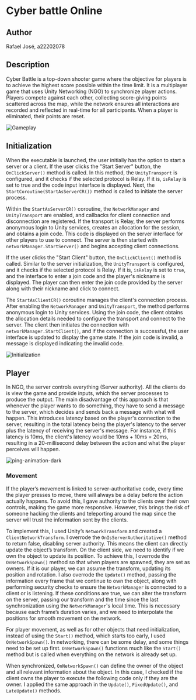 # Cyber battle Online

## Author

Rafael José, a22202078

## Description

Cyber Battle is a top-down shooter game where the objective for players is to achieve the highest score possible within the time limit. It is a multiplayer game that uses Unity Networking (NGO) to synchronize player actions. Players compete against each other, collecting score-giving points scattered across the map, while the network ensures all interactions are recorded and reflected in real-time for all participants. When a player is eliminated, their points are reset.

![Gameplay](./Images/gameplay.png)

## Initialization

When the executable is launched, the user initially has the option to start a server or a client. If the user clicks the "Start Server" button, the ```OnClickServer()``` method is called. In this method, the ```UnityTransport``` is configured, and it checks if the selected protocol is Relay. If it is, ```isRelay``` is set to true and the code input interface is displayed. Next, the ```StartCoroutine(StartAsServerCR())``` method is called to initiate the server process.

Within the ```StartAsServerCR()``` coroutine, the ```NetworkManager``` and ```UnityTransport``` are enabled, and callbacks for client connection and disconnection are registered. If the transport is Relay, the server performs anonymous login to Unity services, creates an allocation for the session, and obtains a join code. This code is displayed on the server interface for other players to use to connect. The server is then started with ```networkManager.StartServer()``` and begins accepting client connections.

If the user clicks the "Start Client" button, the ```OnClickClient()``` method is called. Similar to the server initialization, the ```UnityTransport``` is configured, and it checks if the selected protocol is Relay. If it is, ```isRelay``` is set to ```true```, and the interface to enter a join code and the player's nickname is displayed. The player can then enter the join code provided by the server along with their nickname and click to connect.

The ```StartAsClientCR()``` coroutine manages the client's connection process. After enabling the ```NetworkManager``` and ```UnityTransport```, the method performs anonymous login to Unity services. Using the join code, the client obtains the allocation details needed to configure the transport and connect to the server. The client then initiates the connection with ```networkManager.StartClient()```, and if the connection is successful, the user interface is updated to display the game state. If the join code is invalid, a message is displayed indicating the invalid code.

![Initialization](./Images/initialization.png)

## Player

In NGO, the server controls everything (Server authority). All the clients do is view the game and provide inputs, which the server processes to produce the output.
The main disadvantage of this approach is that whenever the player wants to do something, they have to send a message to the server, which decides and sends back a message with what will happen. This introduces latency based on the player's connection to the server, resulting in the total latency being the player's latency to the server plus the latency of receiving the server's message. For instance, if this latency is 10ms, the client's latency would be 10ms + 10ms = 20ms, resulting in a 20-millisecond delay between the action and what the player perceives will happen.

![ping-animation-dark](https://github.com/ManfelDev/CyberBattleOnline/assets/115217461/ccbb6d8b-2ffd-4544-917c-d79110380fb7)

### Movement

If the player’s movement is linked to server-authoritative code, every time the player presses to move, there will always be a delay before the action actually happens. To avoid this, I gave authority to the clients over their own controls, making the game more responsive. However, this brings the risk of someone hacking the clients and teleporting around the map since the server will trust the information sent by the clients.

To implement this, I used Unity’s ```NetworkTransform``` and created a ```ClientNetworkTransform```. I overrode the ```OnIsServerAuthoritative()``` method to return false, disabling server authority. This means the client can directly update the object’s transform. On the client side, we need to identify if we own the object to update its position. To achieve this, I overrode the ```OnNetworkSpawn()``` method so that when players are spawned, they are set as owners. If it is our player, we can assume the transform, updating its position and rotation. I also overrode the ```Update()``` method, passing the information every frame that we continue to own the object, along with performing security checks to ensure the ```NetworkManager``` is connected to a client or is listening. If these conditions are true, we can alter the transform on the server, passing our transform and the time since the last synchronization using the ```NetworkManager```'s local time. This is necessary because each frame’s duration varies, and we need to interpolate the positions for smooth movement on the network.

For player movement, as well as for other objects that need initialization, instead of using the ```Start()``` method, which starts too early, I used ```OnNetworkSpawn()```. In networking, there can be some delay, and some things need to be set up first. ```OnNetworkSpawn()``` functions much like the ```Start()``` method but is called when everything on the network is already set up.

When synchronized, ```OnNetworkSpawn()``` can define the owner of the object and all relevant information about the object. In this case, I checked if the client owns the player to execute the following code only if they are the owner. I applied the same approach in the ```Update()```, ```FixedUpdate()```, and ```LateUpdate()``` methods.
